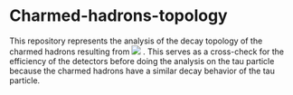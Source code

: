 # Charmed-hadrons-topology
This repository represents the analysis of the decay topology of the charmed hadrons resulting from  <img src="https://latex.codecogs.com/gif.latex?O_t=\text { Onset event at time bin } t " /> .
This serves as a cross-check for the efficiency of the detectors before doing the analysis on the tau particle because the charmed hadrons have a similar decay behavior of the tau particle. 
